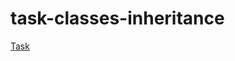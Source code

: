 # task-classes-inheritance
[Task](https://github.com/rolling-scopes-school/js-fe-course-en/blob/main/tasks/classes-inheritance/classes-inheritance.md)